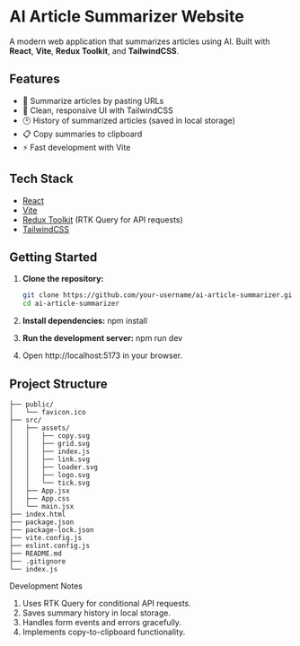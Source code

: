 # AI Article Summarizer Website

A modern web application that summarizes articles using AI. Built with **React**, **Vite**, **Redux Toolkit**, and **TailwindCSS**.

## Features

- 🔗 Summarize articles by pasting URLs
- 📝 Clean, responsive UI with TailwindCSS
- 🕑 History of summarized articles (saved in local storage)
- 📋 Copy summaries to clipboard
- ⚡ Fast development with Vite

## Tech Stack

- [React](https://react.dev/)
- [Vite](https://vitejs.dev/)
- [Redux Toolkit](https://redux-toolkit.js.org/) (RTK Query for API requests)
- [TailwindCSS](https://tailwindcss.com/)

## Getting Started

1. **Clone the repository:**
   ```sh
   git clone https://github.com/your-username/ai-article-summarizer.git
   cd ai-article-summarizer

2. **Install dependencies:**
  npm install

3. **Run the development server:**
  npm run dev

4. Open http://localhost:5173 in your browser.
## Project Structure

```text
├── public/
│   └── favicon.ico
├── src/
│   ├── assets/
│   │   ├── copy.svg
│   │   ├── grid.svg
│   │   ├── index.js
│   │   ├── link.svg
│   │   ├── loader.svg
│   │   ├── logo.svg
│   │   └── tick.svg
│   ├── App.jsx
│   ├── App.css
│   └── main.jsx
├── index.html
├── package.json
├── package-lock.json
├── vite.config.js
├── eslint.config.js
├── README.md
├── .gitignore
└── index.js
```

Development Notes
  1. Uses RTK Query for conditional API requests.
  2. Saves summary history in local storage.
  3. Handles form events and errors gracefully.
  4. Implements copy-to-clipboard functionality.
